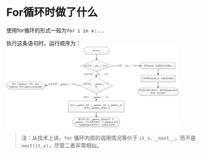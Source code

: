 # For循环时做了什么

使用for循环的形式一般为`for i in x:...`

执行这条语句时，运行顺序为：
<img src="image\for循环时程序流程图.png" width="90%">
> 注：从技术上讲，`for` 循环内部的调用情况等价于 `it_x.__next__`，而不是 `next(it_x)`，尽管二者非常相似。
